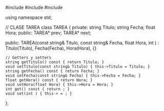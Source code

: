 #include <iostream>
#include <string>
#include <fstream>

using namespace std;

// CLASE TAREA
class TAREA {
private:
    string Titulo;
    string Fecha;
    float Hora;
public:
    TAREA* prev;
    TAREA* next;

public:
    TAREA(const string& Titulo, const string& Fecha, float Hora, int )
        : Titulo(Titulo), Fecha(Fecha), Hora(Hora), {}

    // Getters y setters
    string getTitulo() const { return Titulo; }
    void setTitulo(const string& Titulo) { this->Titulo = Titulo; }
    string getFecha() const { return Fecha; }
    void setFecha(const string& Fecha) { this->Fecha = Fecha; }
    float getHora() const { return Hora; }
    void setHora(float Hora) { this->Hora = Hora; }
    int get() const { return ; }
    void set(int ) { this-> = ; }
};
